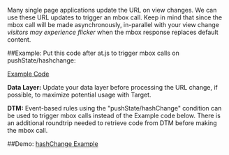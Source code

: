 Many single page applications update the URL on view changes. We can use these URL updates to trigger an mbox call.  Keep in mind that since the mbox call will be made asynchronously, in-parallel with your view change _visitors may experience flicker_ when the mbox response replaces default content.

##Example: Put this code after at.js to trigger mbox calls on pushState/hashchange:  

[Example Code](http://adobe-marketing-cloud.github.io/target-sdk-libraries/demos/examples/angular/js/offers.js)


**Data Layer:** Update your data layer before processing the URL change, if possible, to maximize potential usage with Target.

**DTM:** Event-based rules using the "pushState/hashChange" condition can be used to trigger mbox calls instead of the Example code below.  There is an additional roundtrip needed to retrieve code from DTM before making the mbox call.

##Demo:
[hashChange Example](http://adobe-marketing-cloud.github.io/target-sdk-libraries/demos/examples/angular/hash_change_event.html)